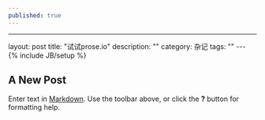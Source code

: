 ```yaml
---
published: true
---
```


---
layout: post
title: "试试prose.io"
description: ""
category: 杂记
tags: ""
--- {% include JB/setup %}

## A New Post

Enter text in [Markdown](http://daringfireball.net/projects/markdown/). Use the toolbar above, or click the **?** button for formatting help.